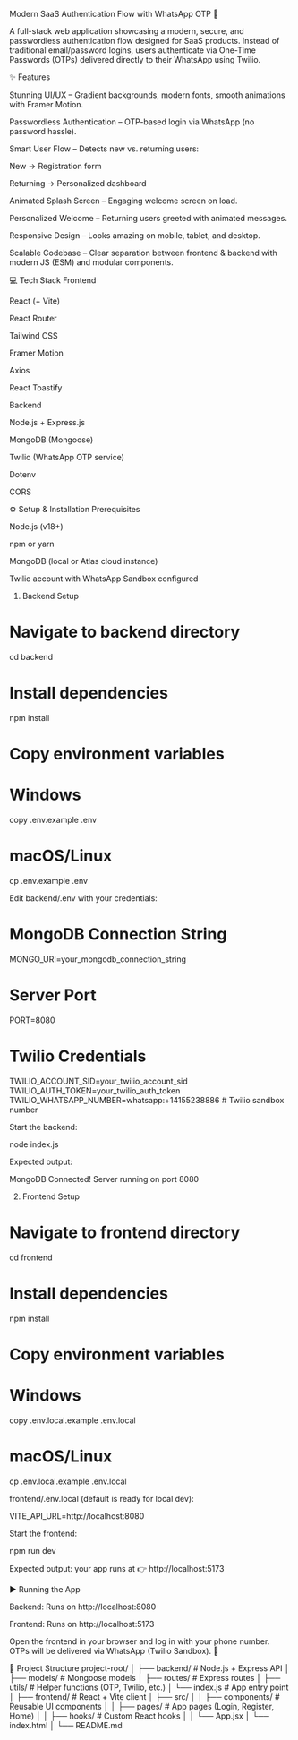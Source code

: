 Modern SaaS Authentication Flow with WhatsApp OTP 🚀

A full-stack web application showcasing a modern, secure, and passwordless authentication flow designed for SaaS products.
Instead of traditional email/password logins, users authenticate via One-Time Passwords (OTPs) delivered directly to their WhatsApp using Twilio.

✨ Features

Stunning UI/UX – Gradient backgrounds, modern fonts, smooth animations with Framer Motion.

Passwordless Authentication – OTP-based login via WhatsApp (no password hassle).

Smart User Flow – Detects new vs. returning users:

New → Registration form

Returning → Personalized dashboard

Animated Splash Screen – Engaging welcome screen on load.

Personalized Welcome – Returning users greeted with animated messages.

Responsive Design – Looks amazing on mobile, tablet, and desktop.

Scalable Codebase – Clear separation between frontend & backend with modern JS (ESM) and modular components.

💻 Tech Stack
Frontend

React (+ Vite)

React Router

Tailwind CSS

Framer Motion

Axios

React Toastify

Backend

Node.js + Express.js

MongoDB (Mongoose)

Twilio (WhatsApp OTP service)

Dotenv

CORS

⚙️ Setup & Installation
Prerequisites

Node.js (v18+)

npm or yarn

MongoDB (local or Atlas cloud instance)

Twilio account with WhatsApp Sandbox configured

1. Backend Setup

# Navigate to backend directory

cd backend

# Install dependencies

npm install

# Copy environment variables

# Windows

copy .env.example .env

# macOS/Linux

cp .env.example .env

Edit backend/.env with your credentials:

# MongoDB Connection String

MONGO_URI=your_mongodb_connection_string

# Server Port

PORT=8080

# Twilio Credentials

TWILIO_ACCOUNT_SID=your_twilio_account_sid
TWILIO_AUTH_TOKEN=your_twilio_auth_token
TWILIO_WHATSAPP_NUMBER=whatsapp:+14155238886 # Twilio sandbox number

Start the backend:

node index.js

Expected output:

MongoDB Connected!
Server running on port 8080

2. Frontend Setup

# Navigate to frontend directory

cd frontend

# Install dependencies

npm install

# Copy environment variables

# Windows

copy .env.local.example .env.local

# macOS/Linux

cp .env.local.example .env.local

frontend/.env.local (default is ready for local dev):

VITE_API_URL=http://localhost:8080

Start the frontend:

npm run dev

Expected output: your app runs at
👉 http://localhost:5173

▶️ Running the App

Backend: Runs on http://localhost:8080

Frontend: Runs on http://localhost:5173

Open the frontend in your browser and log in with your phone number. OTPs will be delivered via WhatsApp (Twilio Sandbox). 🎉

📂 Project Structure
project-root/
│
├── backend/ # Node.js + Express API
│ ├── models/ # Mongoose models
│ ├── routes/ # Express routes
│ ├── utils/ # Helper functions (OTP, Twilio, etc.)
│ └── index.js # App entry point
│
├── frontend/ # React + Vite client
│ ├── src/
│ │ ├── components/ # Reusable UI components
│ │ ├── pages/ # App pages (Login, Register, Home)
│ │ ├── hooks/ # Custom React hooks
│ │ └── App.jsx
│ └── index.html
│
└── README.md
